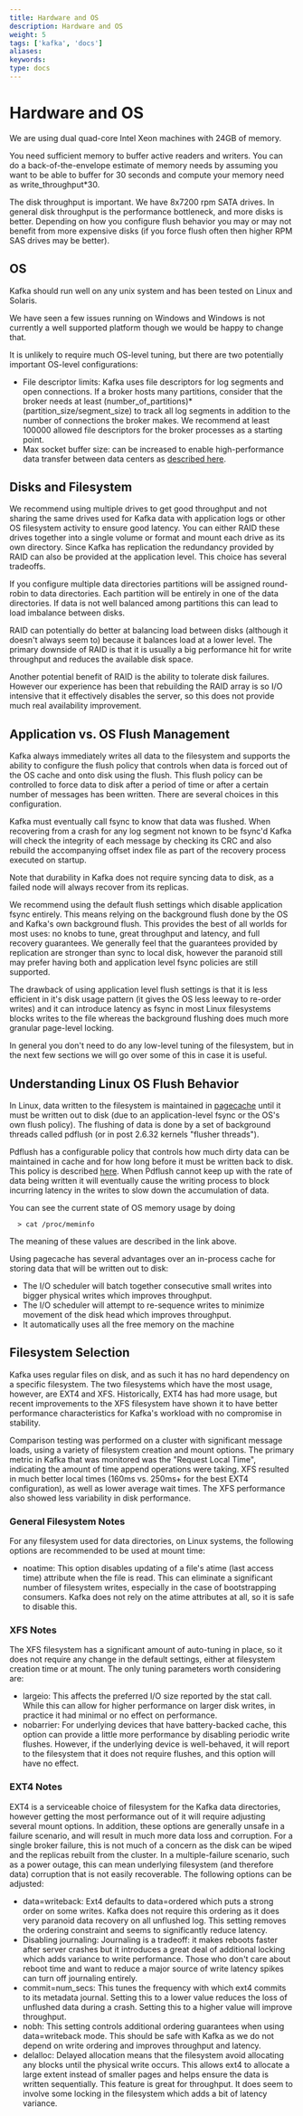 ```yaml
---
title: Hardware and OS
description: Hardware and OS
weight: 5
tags: ['kafka', 'docs']
aliases: 
keywords: 
type: docs
---
```


# Hardware and OS

We are using dual quad-core Intel Xeon machines with 24GB of memory. 

You need sufficient memory to buffer active readers and writers. You can do a back-of-the-envelope estimate of memory needs by assuming you want to be able to buffer for 30 seconds and compute your memory need as write_throughput*30. 

The disk throughput is important. We have 8x7200 rpm SATA drives. In general disk throughput is the performance bottleneck, and more disks is better. Depending on how you configure flush behavior you may or may not benefit from more expensive disks (if you force flush often then higher RPM SAS drives may be better). 

## OS

Kafka should run well on any unix system and has been tested on Linux and Solaris. 

We have seen a few issues running on Windows and Windows is not currently a well supported platform though we would be happy to change that. 

It is unlikely to require much OS-level tuning, but there are two potentially important OS-level configurations: 

  * File descriptor limits: Kafka uses file descriptors for log segments and open connections. If a broker hosts many partitions, consider that the broker needs at least (number_of_partitions)*(partition_size/segment_size) to track all log segments in addition to the number of connections the broker makes. We recommend at least 100000 allowed file descriptors for the broker processes as a starting point. 
  * Max socket buffer size: can be increased to enable high-performance data transfer between data centers as [described here](http://www.psc.edu/index.php/networking/641-tcp-tune). 


## Disks and Filesystem

We recommend using multiple drives to get good throughput and not sharing the same drives used for Kafka data with application logs or other OS filesystem activity to ensure good latency. You can either RAID these drives together into a single volume or format and mount each drive as its own directory. Since Kafka has replication the redundancy provided by RAID can also be provided at the application level. This choice has several tradeoffs. 

If you configure multiple data directories partitions will be assigned round-robin to data directories. Each partition will be entirely in one of the data directories. If data is not well balanced among partitions this can lead to load imbalance between disks. 

RAID can potentially do better at balancing load between disks (although it doesn't always seem to) because it balances load at a lower level. The primary downside of RAID is that it is usually a big performance hit for write throughput and reduces the available disk space. 

Another potential benefit of RAID is the ability to tolerate disk failures. However our experience has been that rebuilding the RAID array is so I/O intensive that it effectively disables the server, so this does not provide much real availability improvement. 

## Application vs. OS Flush Management

Kafka always immediately writes all data to the filesystem and supports the ability to configure the flush policy that controls when data is forced out of the OS cache and onto disk using the flush. This flush policy can be controlled to force data to disk after a period of time or after a certain number of messages has been written. There are several choices in this configuration. 

Kafka must eventually call fsync to know that data was flushed. When recovering from a crash for any log segment not known to be fsync'd Kafka will check the integrity of each message by checking its CRC and also rebuild the accompanying offset index file as part of the recovery process executed on startup. 

Note that durability in Kafka does not require syncing data to disk, as a failed node will always recover from its replicas. 

We recommend using the default flush settings which disable application fsync entirely. This means relying on the background flush done by the OS and Kafka's own background flush. This provides the best of all worlds for most uses: no knobs to tune, great throughput and latency, and full recovery guarantees. We generally feel that the guarantees provided by replication are stronger than sync to local disk, however the paranoid still may prefer having both and application level fsync policies are still supported. 

The drawback of using application level flush settings is that it is less efficient in it's disk usage pattern (it gives the OS less leeway to re-order writes) and it can introduce latency as fsync in most Linux filesystems blocks writes to the file whereas the background flushing does much more granular page-level locking. 

In general you don't need to do any low-level tuning of the filesystem, but in the next few sections we will go over some of this in case it is useful. 

## Understanding Linux OS Flush Behavior

In Linux, data written to the filesystem is maintained in [pagecache](http://en.wikipedia.org/wiki/Page_cache) until it must be written out to disk (due to an application-level fsync or the OS's own flush policy). The flushing of data is done by a set of background threads called pdflush (or in post 2.6.32 kernels "flusher threads"). 

Pdflush has a configurable policy that controls how much dirty data can be maintained in cache and for how long before it must be written back to disk. This policy is described [here](http://www.westnet.com/~gsmith/content/linux-pdflush.htm). When Pdflush cannot keep up with the rate of data being written it will eventually cause the writing process to block incurring latency in the writes to slow down the accumulation of data. 

You can see the current state of OS memory usage by doing 
    
    
      > cat /proc/meminfo
    

The meaning of these values are described in the link above. 

Using pagecache has several advantages over an in-process cache for storing data that will be written out to disk: 

  * The I/O scheduler will batch together consecutive small writes into bigger physical writes which improves throughput. 
  * The I/O scheduler will attempt to re-sequence writes to minimize movement of the disk head which improves throughput. 
  * It automatically uses all the free memory on the machine 


## Filesystem Selection

Kafka uses regular files on disk, and as such it has no hard dependency on a specific filesystem. The two filesystems which have the most usage, however, are EXT4 and XFS. Historically, EXT4 has had more usage, but recent improvements to the XFS filesystem have shown it to have better performance characteristics for Kafka's workload with no compromise in stability.

Comparison testing was performed on a cluster with significant message loads, using a variety of filesystem creation and mount options. The primary metric in Kafka that was monitored was the "Request Local Time", indicating the amount of time append operations were taking. XFS resulted in much better local times (160ms vs. 250ms+ for the best EXT4 configuration), as well as lower average wait times. The XFS performance also showed less variability in disk performance.

### General Filesystem Notes

For any filesystem used for data directories, on Linux systems, the following options are recommended to be used at mount time: 

  * noatime: This option disables updating of a file's atime (last access time) attribute when the file is read. This can eliminate a significant number of filesystem writes, especially in the case of bootstrapping consumers. Kafka does not rely on the atime attributes at all, so it is safe to disable this.



### XFS Notes

The XFS filesystem has a significant amount of auto-tuning in place, so it does not require any change in the default settings, either at filesystem creation time or at mount. The only tuning parameters worth considering are: 

  * largeio: This affects the preferred I/O size reported by the stat call. While this can allow for higher performance on larger disk writes, in practice it had minimal or no effect on performance.
  * nobarrier: For underlying devices that have battery-backed cache, this option can provide a little more performance by disabling periodic write flushes. However, if the underlying device is well-behaved, it will report to the filesystem that it does not require flushes, and this option will have no effect.



### EXT4 Notes

EXT4 is a serviceable choice of filesystem for the Kafka data directories, however getting the most performance out of it will require adjusting several mount options. In addition, these options are generally unsafe in a failure scenario, and will result in much more data loss and corruption. For a single broker failure, this is not much of a concern as the disk can be wiped and the replicas rebuilt from the cluster. In a multiple-failure scenario, such as a power outage, this can mean underlying filesystem (and therefore data) corruption that is not easily recoverable. The following options can be adjusted: 

  * data=writeback: Ext4 defaults to data=ordered which puts a strong order on some writes. Kafka does not require this ordering as it does very paranoid data recovery on all unflushed log. This setting removes the ordering constraint and seems to significantly reduce latency. 
  * Disabling journaling: Journaling is a tradeoff: it makes reboots faster after server crashes but it introduces a great deal of additional locking which adds variance to write performance. Those who don't care about reboot time and want to reduce a major source of write latency spikes can turn off journaling entirely. 
  * commit=num_secs: This tunes the frequency with which ext4 commits to its metadata journal. Setting this to a lower value reduces the loss of unflushed data during a crash. Setting this to a higher value will improve throughput. 
  * nobh: This setting controls additional ordering guarantees when using data=writeback mode. This should be safe with Kafka as we do not depend on write ordering and improves throughput and latency. 
  * delalloc: Delayed allocation means that the filesystem avoid allocating any blocks until the physical write occurs. This allows ext4 to allocate a large extent instead of smaller pages and helps ensure the data is written sequentially. This feature is great for throughput. It does seem to involve some locking in the filesystem which adds a bit of latency variance. 

